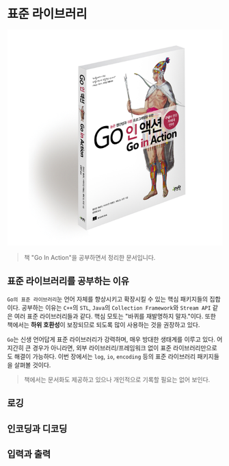 # 표준 라이브러리

![대표사진](../logo.png)

> 책 "Go In Action"을 공부하면서 정리한 문서입니다.


## 표준 라이브러리를 공부하는 이유

`Go의 표준 라이브러리`눈 언어 자체를 향상시키고 확장시킬 수 있는 핵심 패키지들의 집합이다. 공부하는 이유는 `C++`의 `STL`, `Java`의 `Collection Framework`와 `Stream API` 같은 여러 표준 라이브러리들과 같다. 핵심 모토는 "바퀴를 재발명하지 말자."이다. 또한 책에서는 **하위 호환성**이 보장되므로 되도록 많이 사용하는 것을 권장하고 있다.

`Go`는 신생 언어답게 표준 라이브러리가 강력하며, 매우 방대한 생태계를 이루고 있다. 어지간히 큰 경우가 아니라면, 외부 라이브러리/프레임워크 없이 표준 라이브러리만으로도 해결이 가능하다. 이번 장에서는 `log`, `io`, `encoding` 등의 표준 라이브러리 패키지들을 살펴볼 것이다.

> 책에서는 문서화도 제공하고 있으나 개인적으로 기록할 필요는 없어 보인다.


## 로깅

## 인코딩과 디코딩

## 입력과 출력